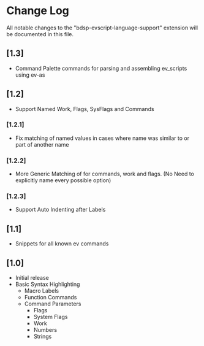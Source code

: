 # Change Log

All notable changes to the "bdsp-evscript-language-support" extension will be documented in this file.

## [1.3]

- Command Palette commands for parsing and assembling ev_scripts using ev-as

## [1.2]

- Support Named Work, Flags, SysFlags and Commands

### [1.2.1]

- Fix matching of named values in cases where name was similar to or part of another name

### [1.2.2]

- More Generic Matching of for commands, work and flags. (No Need to explicitly name every possible option)

### [1.2.3]

- Support Auto Indenting after Labels

## [1.1]

- Snippets for all known ev commands

## [1.0]

- Initial release
- Basic Syntax Highlighting
  - Macro Labels
  - Function Commands
  - Command Parameters
    - Flags
    - System Flags
    - Work
    - Numbers
    - Strings
